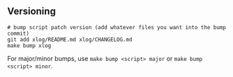 ## Versioning
```
# bump script patch version (add whatever files you want into the bump commit)
git add xlog/README.md xlog/CHANGELOG.md
make bump xlog
```
For major/minor bumps, use `make bump <script> major` or `make bump <script> minor`.  
